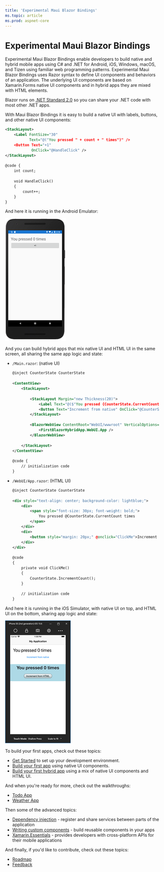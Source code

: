 ```yaml
---
title: 'Experimental Maui Blazor Bindings'
ms.topic: article
ms.prod: aspnet-core
---
```


# Experimental Maui Blazor Bindings

Experimental Maui Blazor Bindings enable developers to build native and hybrid mobile apps using C# and .NET for Android, iOS, Windows, macOS, and Tizen using familiar web programming patterns. Experimental Maui Blazor Bindings uses Razor syntax to define UI components and behaviors of an application. The underlying UI components are based on Xamarin.Forms native UI components and in hybrid apps they are mixed with HTML elements.

Blazor runs on [.NET Standard 2.0](https://docs.microsoft.com/dotnet/standard/net-standard) so you can share your .NET code with most other .NET apps.

With Maui Blazor Bindings it is easy to build a native UI with labels, buttons, and other native UI components:

```xml
<StackLayout>
    <Label FontSize="30"
           Text="@("You pressed " + count + " times")" />
    <Button Text="+1"
            OnClick="@HandleClick" />
</StackLayout>

@code {
    int count;

    void HandleClick()
    {
        count++;
    }
}
```

And here it is running in the Android Emulator:

[ ![Simple native app running in the Android Emulator](./media/index/hello-world-inline.png) ](./media/index/hello-world-expanded.png#lightbox)

And you can build hybrid apps that mix native UI and HTML UI in the same screen, all sharing the same app logic and state:

* `/Main.razor`: (native UI)

    ```xml
    @inject CounterState CounterState

    <ContentView>
        <StackLayout>

            <StackLayout Margin="new Thickness(20)">
                <Label Text="@($"You pressed {CounterState.CurrentCount} times")" FontSize="30" />
                <Button Text="Increment from native" OnClick="@CounterState.IncrementCount" Padding="10" />
            </StackLayout>

            <BlazorWebView ContentRoot="WebUI/wwwroot" VerticalOptions="LayoutOptions.FillAndExpand">
                <FirstBlazorHybridApp.WebUI.App />
            </BlazorWebView>

        </StackLayout>
    </ContentView>

    @code {
        // initialization code
    }
    ```

* `/WebUI/App.razor`: (HTML UI)

    ```xml
    @inject CounterState CounterState

    <div style="text-align: center; background-color: lightblue;">
        <div>
            <span style="font-size: 30px; font-weight: bold;">
                You pressed @CounterState.CurrentCount times
            </span>
        </div>
        <div>
            <button style="margin: 20px;" @onclick="ClickMe">Increment from HTML</button>
        </div>
    </div>

    @code
    {
        private void ClickMe()
        {
            CounterState.IncrementCount();
        }

        // initialization code
    }
    ```

And here it is running in the iOS Simulator, with native UI on top, and HTML UI on the bottom, sharing app logic and state:

[ ![Simple hybrid app running in the iOS Simulator](./media/index/ios-hybrid-inline.png) ](./media/index/ios-hybrid-expanded.png#lightbox)

To build your first apps, check out these topics:

* [Get Started](get-started.md) to set up your development environment.
* [Build your first app](walkthroughs/build-first-app.md) using native UI components.
* [Build your first hybrid app](walkthroughs/build-first-hybrid-app.md) using a mix of native UI components and HTML UI.

And when you're ready for more, check out the walkthroughs:

* [Todo App](walkthroughs/todo-app.md)
* [Weather App](walkthroughs/weather-app.md)

Then some of the advanced topics:

* [Dependency injection](advanced/dependency-injection.md) - register and share services between parts of the application
* [Writing custom components](advanced/custom-components.md) - build reusable components in your apps
* [Xamarin.Essentials](advanced/xamarin-essentials.md) - provides developers with cross-platform APIs for their mobile applications

And finally, if you'd like to contribute, check out these topics:

* [Roadmap](contribute/roadmap.md)
* [Feedback](contribute/feedback.md)

